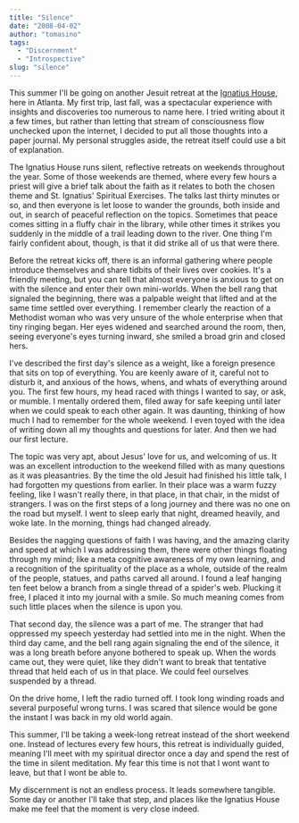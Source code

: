 ```yaml
---
title: "Silence"
date: "2008-04-02"
author: "tomasino"
tags:
  - "Discernment"
  - "Introspective"
slug: "silence"
---
```


This summer I'll be going on another Jesuit retreat at the [Ignatius
House][], here in Atlanta. My first trip, last fall, was a spectacular
experience with insights and discoveries too numerous to name here. I
tried writing about it a few times, but rather than letting that stream
of consciousness flow unchecked upon the internet, I decided to put all
those thoughts into a paper journal. My personal struggles aside, the
retreat itself could use a bit of explanation.

The Ignatius House runs silent, reflective retreats on weekends
throughout the year. Some of those weekends are themed, where every few
hours a priest will give a brief talk about the faith as it relates to
both the chosen theme and St. Ignatius' Spiritual Exercises. The talks
last thirty minutes or so, and then everyone is let loose to wander the
grounds, both inside and out, in search of peaceful reflection on the
topics. Sometimes that peace comes sitting in a fluffy chair in the
library, while other times it strikes you suddenly in the middle of a
trail leading down to the river. One thing I'm fairly confident about,
though, is that it did strike all of us that were there.

Before the retreat kicks off, there is an informal gathering where
people introduce themselves and share tidbits of their lives over
cookies. It's a friendly meeting, but you can tell that almost everyone is
anxious to get on with the silence and enter their own mini-worlds. When
the bell rang that signaled the beginning, there was a palpable weight
that lifted and at the same time settled over everything. I remember
clearly the reaction of a Methodist woman who was very unsure of the
whole enterprise when that tiny ringing began. Her eyes widened and
searched around the room, then, seeing everyone's eyes turning inward,
she smiled a broad grin and closed hers.

I've described the first day's silence as a weight, like a foreign
presence that sits on top of everything. You are keenly aware of it,
careful not to disturb it, and anxious of the hows, whens, and whats of
everything around you. The first few hours, my head raced with things I
wanted to say, or ask, or mumble. I mentally ordered them, filed away
for safe keeping until later when we could speak to each other again. It
was daunting, thinking of how much I had to remember for the whole
weekend. I even toyed with the idea of writing down all my thoughts and
questions for later. And then we had our first lecture.

The topic was very apt, about Jesus' love for us, and welcoming of us.
It was an excellent introduction to the weekend filled with as many
questions as it was pleasantries. By the time the old Jesuit had
finished his little talk, I had forgotten my questions from earlier. In
their place was a warm fuzzy feeling, like I wasn't really there, in
that place, in that chair, in the midst of strangers. I was on the first
steps of a long journey and there was no one on the road but myself. I
went to sleep early that night, dreamed heavily, and woke late. In the
morning, things had changed already.

Besides the nagging questions of faith I was having, and the amazing
clarity and speed at which I was addressing them, there were other
things floating through my mind; like a meta cognitive awareness of my
own learning, and a recognition of the spirituality of the place as a
whole, outside of the realm of the people, statues, and paths carved all
around. I found a leaf hanging ten feet below a branch from a single
thread of a spider's web. Plucking it free, I placed it into my journal
with a smile. So much meaning comes from such little places when the
silence is upon you.

That second day, the silence was a part of me. The stranger that had
oppressed my speech yesterday had settled into me in the night. When
the third day came, and the bell rang again signaling the end of the
silence, it was a long breath before anyone bothered to speak up. When
the words came out, they were quiet, like they didn't want to break that
tentative thread that held each of us in that place. We could feel
ourselves suspended by a thread.

On the drive home, I left the radio turned off. I took long winding
roads and several purposeful wrong turns. I was scared that silence would
be gone the instant I was back in my old world again.

This summer, I'll be taking a week-long retreat instead of the short
weekend one. Instead of lectures every few hours, this retreat is
individually guided, meaning I'll meet with my spiritual director once a
day and spend the rest of the time in silent meditation. My fear this
time is not that I wont want to leave, but that I wont be able to.

My discernment is not an endless process. It leads somewhere tangible.
Some day or another I'll take that step, and places like the Ignatius
House make me feel that the moment is very close indeed.

  [Ignatius House]: //www.ignatiushouse.com
